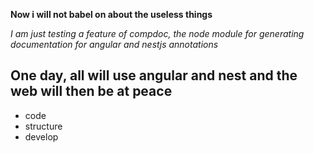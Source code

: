 ﻿**Now i will not babel on about the useless things**

*I am just testing a feature of compdoc, the node module for generating documentation for angular and nestjs annotations*

## One day, all will use angular and nest and the web will then be at peace

 - code
 - structure
 - develop

